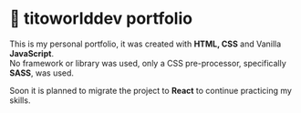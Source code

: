 # 💼 titoworlddev portfolio

This is my personal portfolio, it was created with **HTML, CSS** 
and Vanilla **JavaScript**.  
No framework or library was used, only a CSS pre-processor, 
specifically **SASS**, was used.

Soon it is planned to migrate the project to **React** to continue 
practicing my skills.  
